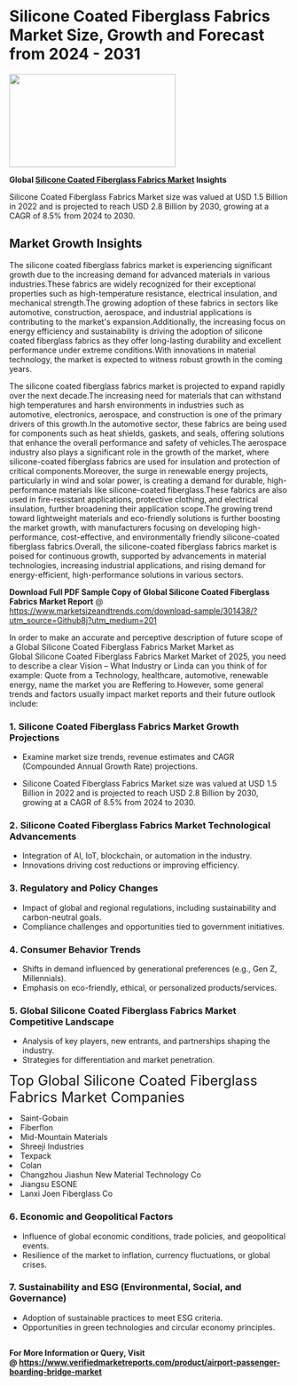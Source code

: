 <H1>Silicone Coated Fiberglass Fabrics Market Size, Growth and Forecast from 2024 - 2031</H1><img class="aligncenter size-medium wp-image-584254" src="https://thirdeyenews.in/wp-content/uploads/2024/09/Global-Market-Research-300x168.jpeg" alt="" width="300" height="168" /><p><strong>Global&nbsp;<a href="https://www.marketsizeandtrends.com/download-sample/301438/?utm_source=Github8j?utm_medium=201">Silicone Coated Fiberglass Fabrics Market</a> Insights</strong></p><p>Silicone Coated Fiberglass Fabrics Market size was valued at USD 1.5 Billion in 2022 and is projected to reach USD 2.8 Billion by 2030, growing at a CAGR of 8.5% from 2024 to 2030.</p><p><h2>Market Growth Insights</h2> <p>The silicone coated fiberglass fabrics market is experiencing significant growth due to the increasing demand for advanced materials in various industries.These fabrics are widely recognized for their exceptional properties such as high-temperature resistance, electrical insulation, and mechanical strength.The growing adoption of these fabrics in sectors like automotive, construction, aerospace, and industrial applications is contributing to the market's expansion.Additionally, the increasing focus on energy efficiency and sustainability is driving the adoption of silicone coated fiberglass fabrics as they offer long-lasting durability and excellent performance under extreme conditions.With innovations in material technology, the market is expected to witness robust growth in the coming years.</p> <p>The silicone coated fiberglass fabrics market is projected to expand rapidly over the next decade.The increasing need for materials that can withstand high temperatures and harsh environments in industries such as automotive, electronics, aerospace, and construction is one of the primary drivers of this growth.In the automotive sector, these fabrics are being used for components such as heat shields, gaskets, and seals, offering solutions that enhance the overall performance and safety of vehicles.The aerospace industry also plays a significant role in the growth of the market, where silicone-coated fiberglass fabrics are used for insulation and protection of critical components.Moreover, the surge in renewable energy projects, particularly in wind and solar power, is creating a demand for durable, high-performance materials like silicone-coated fiberglass.These fabrics are also used in fire-resistant applications, protective clothing, and electrical insulation, further broadening their application scope.The growing trend toward lightweight materials and eco-friendly solutions is further boosting the market growth, with manufacturers focusing on developing high-performance, cost-effective, and environmentally friendly silicone-coated fiberglass fabrics.Overall, the silicone-coated fiberglass fabrics market is poised for continuous growth, supported by advancements in material technologies, increasing industrial applications, and rising demand for energy-efficient, high-performance solutions in various sectors.</p> <p><span class=""><strong>Download Full PDF Sample Copy of Global Silicone Coated Fiberglass Fabrics Market Report</strong> @ <a href="https://www.marketsizeandtrends.com/download-sample/301438/?utm_source=Github8j?utm_medium=201" target="_blank">https://www.marketsizeandtrends.com/download-sample/301438/?utm_source=Github8j?utm_medium=201</a></span></p><p>In order to make an accurate and perceptive description of future scope of a Global&nbsp;Silicone Coated Fiberglass Fabrics Market Market as Global&nbsp;Silicone Coated Fiberglass Fabrics Market Market of 2025, you need to describe a clear Vision &ndash; What Industry or Linda can you think of for example: Quote from a Technology, healthcare, automotive, renewable energy, name the market you are Reffering to.However, some general trends and factors usually impact market reports and their future outlook include:</p><h3>1.&nbsp;<strong>Silicone Coated Fiberglass Fabrics Market Growth Projections</strong></h3><ul><li>Examine market size trends, revenue estimates and CAGR (Compounded Annual Growth Rate) projections.</li><li><p>Silicone Coated Fiberglass Fabrics Market size was valued at USD 1.5 Billion in 2022 and is projected to reach USD 2.8 Billion by 2030, growing at a CAGR of 8.5% from 2024 to 2030.</p></li></ul><h3>2.&nbsp;<strong>Silicone Coated Fiberglass Fabrics Market Technological Advancements</strong></h3><ul><li>Integration of AI, IoT, blockchain, or automation in the industry.</li><li>Innovations driving cost reductions or improving efficiency.</li></ul><h3>3.&nbsp;<strong>Regulatory and Policy Changes</strong></h3><ul><li>Impact of global and regional regulations, including sustainability and carbon-neutral goals.</li><li>Compliance challenges and opportunities tied to government initiatives.</li></ul><h3>4.&nbsp;<strong>Consumer Behavior Trends</strong></h3><ul><li>Shifts in demand influenced by generational preferences (e.g., Gen Z, Millennials).</li><li>Emphasis on eco-friendly, ethical, or personalized products/services.</li></ul><h3>5.&nbsp;<strong>Global Silicone Coated Fiberglass Fabrics Market Competitive Landscape</strong></h3><ul><li>Analysis of key players, new entrants, and partnerships shaping the industry.</li><li>Strategies for differentiation and market penetration.</li></ul><p data-pm-slice="1 1 []"><span style="color: inherit; font-family: inherit; font-size: 25px;">Top Global Silicone Coated Fiberglass Fabrics Market Companies</span></p><div class="" data-test-id=""><p><li>Saint-Gobain</li><li> Fiberflon</li><li> Mid-Mountain Materials</li><li> Shreeji Industries</li><li> Texpack</li><li> Colan</li><li> Changzhou Jiashun New Material Technology Co</li><li> Jiangsu ESONE</li><li> Lanxi Joen Fiberglass Co</li></p></div><h3>6.&nbsp;<strong>Economic and Geopolitical Factors</strong></h3><ul><li>Influence of global economic conditions, trade policies, and geopolitical events.</li><li>Resilience of the market to inflation, currency fluctuations, or global crises.</li></ul><h3>7.&nbsp;<strong>Sustainability and ESG (Environmental, Social, and Governance)</strong></h3><ul><li>Adoption of sustainable practices to meet ESG criteria.</li><li>Opportunities in green technologies and circular economy principles.</li></ul><h2><strong style="font-size: 14px;">For More Information or Query, Visit @&nbsp;</strong><a style="background-color: #ffffff; font-size: 14px;" href="https://www.marketsizeandtrends.com/report/silicone-coated-fiberglass-fabrics-market/" target="_blank">https://www.verifiedmarketreports.com/product/airport-passenger-boarding-bridge-market</a></h2>